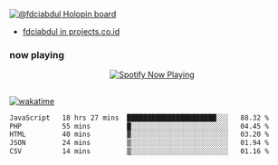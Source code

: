 [![@fdciabdul Holopin board](https://holopin.io/api/user/board?user=fdciabdul)](https://holopin.io/@fdciabdul)

- [fdciabdul in projects.co.id](https://projects.co.id/public/browse_users/view/496e26/fdciabdul)

### now playing 

<p align="center">
  <a href="https://open.spotify.com/user/31ljmyymhthokwewwcd6dsdmvprm" target="_blank"><img src="https://novatorem-psi-rosy.vercel.app/api/spotify" alt="Spotify Now Playing"/></a>
</p>

##

[![wakatime](https://wakatime.com/badge/user/87646243-158a-4241-a3cb-668e1fa2dbb8.svg)](https://wakatime.com/@87646243-158a-4241-a3cb-668e1fa2dbb8)
<!--START_SECTION:waka-->

```txt
JavaScript   18 hrs 27 mins  ██████████████████████░░░   88.32 %
PHP          55 mins         █░░░░░░░░░░░░░░░░░░░░░░░░   04.45 %
HTML         40 mins         ▓░░░░░░░░░░░░░░░░░░░░░░░░   03.20 %
JSON         24 mins         ▒░░░░░░░░░░░░░░░░░░░░░░░░   01.94 %
CSV          14 mins         ▒░░░░░░░░░░░░░░░░░░░░░░░░   01.16 %
```

<!--END_SECTION:waka-->
